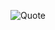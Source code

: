 ![Quote](https://github-readme-quotes.herokuapp.com/quote?quotesUrl=https://github.com/kamalexio/kamalexio/blob/main/quote.json?theme=nord&animation=grow_out_in)
